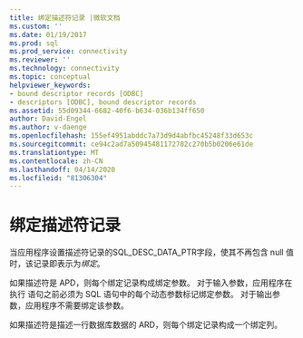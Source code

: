 ```yaml
---
title: 绑定描述符记录 |微软文档
ms.custom: ''
ms.date: 01/19/2017
ms.prod: sql
ms.prod_service: connectivity
ms.reviewer: ''
ms.technology: connectivity
ms.topic: conceptual
helpviewer_keywords:
- bound descriptor records [ODBC]
- descriptors [ODBC], bound descriptor records
ms.assetid: 55d09344-6682-40f6-b634-036b134ff650
author: David-Engel
ms.author: v-daenge
ms.openlocfilehash: 155ef4951abddc7a73d9d4abfbc45248f33d653c
ms.sourcegitcommit: ce94c2ad7a50945481172782c270b5b0206e61de
ms.translationtype: MT
ms.contentlocale: zh-CN
ms.lasthandoff: 04/14/2020
ms.locfileid: "81306304"
---
```

# <a name="bound-descriptor-records"></a>绑定描述符记录
当应用程序设置描述符记录的SQL_DESC_DATA_PTR字段，使其不再包含 null 值时，该记录即表示为*绑定*。  
  
 如果描述符是 APD，则每个绑定记录构成绑定参数。 对于输入参数，应用程序在执行 语句之前必须为 SQL 语句中的每个动态参数标记绑定参数。 对于输出参数，应用程序不需要绑定该参数。  
  
 如果描述符是描述一行数据库数据的 ARD，则每个绑定记录构成一个绑定列。

